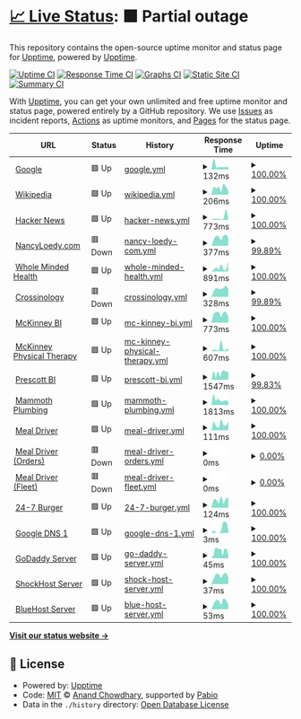 # [📈 Live Status](https://demo.upptime.js.org): <!--live status--> **🟧 Partial outage**

This repository contains the open-source uptime monitor and status page for [Upptime](https://upptime.js.org), powered by [Upptime](https://github.com/upptime/upptime).

[![Uptime CI](https://github.com/realewie/uptime/workflows/Uptime%20CI/badge.svg)](https://github.com/realewie/uptime/actions?query=workflow%3A%22Uptime+CI%22)
[![Response Time CI](https://github.com/realewie/uptime/workflows/Response%20Time%20CI/badge.svg)](https://github.com/realewie/uptime/actions?query=workflow%3A%22Response+Time+CI%22)
[![Graphs CI](https://github.com/realewie/uptime/workflows/Graphs%20CI/badge.svg)](https://github.com/realewie/uptime/actions?query=workflow%3A%22Graphs+CI%22)
[![Static Site CI](https://github.com/realewie/uptime/workflows/Static%20Site%20CI/badge.svg)](https://github.com/realewie/uptime/actions?query=workflow%3A%22Static+Site+CI%22)
[![Summary CI](https://github.com/realewie/uptime/workflows/Summary%20CI/badge.svg)](https://github.com/realewie/uptime/actions?query=workflow%3A%22Summary+CI%22)

With [Upptime](https://upptime.js.org), you can get your own unlimited and free uptime monitor and status page, powered entirely by a GitHub repository. We use [Issues](https://github.com/upptime/upptime/issues) as incident reports, [Actions](https://github.com/realewie/uptime/actions) as uptime monitors, and [Pages](https://demo.upptime.js.org) for the status page.

<!--start: status pages-->
<!-- This summary is generated by Upptime (https://github.com/upptime/upptime) -->
<!-- Do not edit this manually, your changes will be overwritten -->
<!-- prettier-ignore -->
| URL | Status | History | Response Time | Uptime |
| --- | ------ | ------- | ------------- | ------ |
| <img alt="" src="https://icons.duckduckgo.com/ip3/www.google.com.ico" height="13"> [Google](https://www.google.com) | 🟩 Up | [google.yml](https://github.com/realewie/uptime/commits/HEAD/history/google.yml) | <details><summary><img alt="Response time graph" src="./graphs/google/response-time-week.png" height="20"> 132ms</summary><br><a href="https://realewie.github.io/uptime/history/google"><img alt="Response time 104" src="https://img.shields.io/endpoint?url=https%3A%2F%2Fraw.githubusercontent.com%2Frealewie%2Fuptime%2FHEAD%2Fapi%2Fgoogle%2Fresponse-time.json"></a><br><a href="https://realewie.github.io/uptime/history/google"><img alt="24-hour response time 102" src="https://img.shields.io/endpoint?url=https%3A%2F%2Fraw.githubusercontent.com%2Frealewie%2Fuptime%2FHEAD%2Fapi%2Fgoogle%2Fresponse-time-day.json"></a><br><a href="https://realewie.github.io/uptime/history/google"><img alt="7-day response time 132" src="https://img.shields.io/endpoint?url=https%3A%2F%2Fraw.githubusercontent.com%2Frealewie%2Fuptime%2FHEAD%2Fapi%2Fgoogle%2Fresponse-time-week.json"></a><br><a href="https://realewie.github.io/uptime/history/google"><img alt="30-day response time 145" src="https://img.shields.io/endpoint?url=https%3A%2F%2Fraw.githubusercontent.com%2Frealewie%2Fuptime%2FHEAD%2Fapi%2Fgoogle%2Fresponse-time-month.json"></a><br><a href="https://realewie.github.io/uptime/history/google"><img alt="1-year response time 104" src="https://img.shields.io/endpoint?url=https%3A%2F%2Fraw.githubusercontent.com%2Frealewie%2Fuptime%2FHEAD%2Fapi%2Fgoogle%2Fresponse-time-year.json"></a></details> | <details><summary><a href="https://realewie.github.io/uptime/history/google">100.00%</a></summary><a href="https://realewie.github.io/uptime/history/google"><img alt="All-time uptime 100.00%" src="https://img.shields.io/endpoint?url=https%3A%2F%2Fraw.githubusercontent.com%2Frealewie%2Fuptime%2FHEAD%2Fapi%2Fgoogle%2Fuptime.json"></a><br><a href="https://realewie.github.io/uptime/history/google"><img alt="24-hour uptime 100.00%" src="https://img.shields.io/endpoint?url=https%3A%2F%2Fraw.githubusercontent.com%2Frealewie%2Fuptime%2FHEAD%2Fapi%2Fgoogle%2Fuptime-day.json"></a><br><a href="https://realewie.github.io/uptime/history/google"><img alt="7-day uptime 100.00%" src="https://img.shields.io/endpoint?url=https%3A%2F%2Fraw.githubusercontent.com%2Frealewie%2Fuptime%2FHEAD%2Fapi%2Fgoogle%2Fuptime-week.json"></a><br><a href="https://realewie.github.io/uptime/history/google"><img alt="30-day uptime 100.00%" src="https://img.shields.io/endpoint?url=https%3A%2F%2Fraw.githubusercontent.com%2Frealewie%2Fuptime%2FHEAD%2Fapi%2Fgoogle%2Fuptime-month.json"></a><br><a href="https://realewie.github.io/uptime/history/google"><img alt="1-year uptime 99.99%" src="https://img.shields.io/endpoint?url=https%3A%2F%2Fraw.githubusercontent.com%2Frealewie%2Fuptime%2FHEAD%2Fapi%2Fgoogle%2Fuptime-year.json"></a></details>
| <img alt="" src="https://icons.duckduckgo.com/ip3/en.wikipedia.org.ico" height="13"> [Wikipedia](https://en.wikipedia.org) | 🟩 Up | [wikipedia.yml](https://github.com/realewie/uptime/commits/HEAD/history/wikipedia.yml) | <details><summary><img alt="Response time graph" src="./graphs/wikipedia/response-time-week.png" height="20"> 206ms</summary><br><a href="https://realewie.github.io/uptime/history/wikipedia"><img alt="Response time 233" src="https://img.shields.io/endpoint?url=https%3A%2F%2Fraw.githubusercontent.com%2Frealewie%2Fuptime%2FHEAD%2Fapi%2Fwikipedia%2Fresponse-time.json"></a><br><a href="https://realewie.github.io/uptime/history/wikipedia"><img alt="24-hour response time 114" src="https://img.shields.io/endpoint?url=https%3A%2F%2Fraw.githubusercontent.com%2Frealewie%2Fuptime%2FHEAD%2Fapi%2Fwikipedia%2Fresponse-time-day.json"></a><br><a href="https://realewie.github.io/uptime/history/wikipedia"><img alt="7-day response time 206" src="https://img.shields.io/endpoint?url=https%3A%2F%2Fraw.githubusercontent.com%2Frealewie%2Fuptime%2FHEAD%2Fapi%2Fwikipedia%2Fresponse-time-week.json"></a><br><a href="https://realewie.github.io/uptime/history/wikipedia"><img alt="30-day response time 209" src="https://img.shields.io/endpoint?url=https%3A%2F%2Fraw.githubusercontent.com%2Frealewie%2Fuptime%2FHEAD%2Fapi%2Fwikipedia%2Fresponse-time-month.json"></a><br><a href="https://realewie.github.io/uptime/history/wikipedia"><img alt="1-year response time 233" src="https://img.shields.io/endpoint?url=https%3A%2F%2Fraw.githubusercontent.com%2Frealewie%2Fuptime%2FHEAD%2Fapi%2Fwikipedia%2Fresponse-time-year.json"></a></details> | <details><summary><a href="https://realewie.github.io/uptime/history/wikipedia">100.00%</a></summary><a href="https://realewie.github.io/uptime/history/wikipedia"><img alt="All-time uptime 100.00%" src="https://img.shields.io/endpoint?url=https%3A%2F%2Fraw.githubusercontent.com%2Frealewie%2Fuptime%2FHEAD%2Fapi%2Fwikipedia%2Fuptime.json"></a><br><a href="https://realewie.github.io/uptime/history/wikipedia"><img alt="24-hour uptime 100.00%" src="https://img.shields.io/endpoint?url=https%3A%2F%2Fraw.githubusercontent.com%2Frealewie%2Fuptime%2FHEAD%2Fapi%2Fwikipedia%2Fuptime-day.json"></a><br><a href="https://realewie.github.io/uptime/history/wikipedia"><img alt="7-day uptime 100.00%" src="https://img.shields.io/endpoint?url=https%3A%2F%2Fraw.githubusercontent.com%2Frealewie%2Fuptime%2FHEAD%2Fapi%2Fwikipedia%2Fuptime-week.json"></a><br><a href="https://realewie.github.io/uptime/history/wikipedia"><img alt="30-day uptime 100.00%" src="https://img.shields.io/endpoint?url=https%3A%2F%2Fraw.githubusercontent.com%2Frealewie%2Fuptime%2FHEAD%2Fapi%2Fwikipedia%2Fuptime-month.json"></a><br><a href="https://realewie.github.io/uptime/history/wikipedia"><img alt="1-year uptime 100.00%" src="https://img.shields.io/endpoint?url=https%3A%2F%2Fraw.githubusercontent.com%2Frealewie%2Fuptime%2FHEAD%2Fapi%2Fwikipedia%2Fuptime-year.json"></a></details>
| <img alt="" src="https://icons.duckduckgo.com/ip3/news.ycombinator.com.ico" height="13"> [Hacker News](https://news.ycombinator.com) | 🟩 Up | [hacker-news.yml](https://github.com/realewie/uptime/commits/HEAD/history/hacker-news.yml) | <details><summary><img alt="Response time graph" src="./graphs/hacker-news/response-time-week.png" height="20"> 773ms</summary><br><a href="https://realewie.github.io/uptime/history/hacker-news"><img alt="Response time 301" src="https://img.shields.io/endpoint?url=https%3A%2F%2Fraw.githubusercontent.com%2Frealewie%2Fuptime%2FHEAD%2Fapi%2Fhacker-news%2Fresponse-time.json"></a><br><a href="https://realewie.github.io/uptime/history/hacker-news"><img alt="24-hour response time 147" src="https://img.shields.io/endpoint?url=https%3A%2F%2Fraw.githubusercontent.com%2Frealewie%2Fuptime%2FHEAD%2Fapi%2Fhacker-news%2Fresponse-time-day.json"></a><br><a href="https://realewie.github.io/uptime/history/hacker-news"><img alt="7-day response time 773" src="https://img.shields.io/endpoint?url=https%3A%2F%2Fraw.githubusercontent.com%2Frealewie%2Fuptime%2FHEAD%2Fapi%2Fhacker-news%2Fresponse-time-week.json"></a><br><a href="https://realewie.github.io/uptime/history/hacker-news"><img alt="30-day response time 413" src="https://img.shields.io/endpoint?url=https%3A%2F%2Fraw.githubusercontent.com%2Frealewie%2Fuptime%2FHEAD%2Fapi%2Fhacker-news%2Fresponse-time-month.json"></a><br><a href="https://realewie.github.io/uptime/history/hacker-news"><img alt="1-year response time 301" src="https://img.shields.io/endpoint?url=https%3A%2F%2Fraw.githubusercontent.com%2Frealewie%2Fuptime%2FHEAD%2Fapi%2Fhacker-news%2Fresponse-time-year.json"></a></details> | <details><summary><a href="https://realewie.github.io/uptime/history/hacker-news">100.00%</a></summary><a href="https://realewie.github.io/uptime/history/hacker-news"><img alt="All-time uptime 99.99%" src="https://img.shields.io/endpoint?url=https%3A%2F%2Fraw.githubusercontent.com%2Frealewie%2Fuptime%2FHEAD%2Fapi%2Fhacker-news%2Fuptime.json"></a><br><a href="https://realewie.github.io/uptime/history/hacker-news"><img alt="24-hour uptime 100.00%" src="https://img.shields.io/endpoint?url=https%3A%2F%2Fraw.githubusercontent.com%2Frealewie%2Fuptime%2FHEAD%2Fapi%2Fhacker-news%2Fuptime-day.json"></a><br><a href="https://realewie.github.io/uptime/history/hacker-news"><img alt="7-day uptime 100.00%" src="https://img.shields.io/endpoint?url=https%3A%2F%2Fraw.githubusercontent.com%2Frealewie%2Fuptime%2FHEAD%2Fapi%2Fhacker-news%2Fuptime-week.json"></a><br><a href="https://realewie.github.io/uptime/history/hacker-news"><img alt="30-day uptime 100.00%" src="https://img.shields.io/endpoint?url=https%3A%2F%2Fraw.githubusercontent.com%2Frealewie%2Fuptime%2FHEAD%2Fapi%2Fhacker-news%2Fuptime-month.json"></a><br><a href="https://realewie.github.io/uptime/history/hacker-news"><img alt="1-year uptime 99.97%" src="https://img.shields.io/endpoint?url=https%3A%2F%2Fraw.githubusercontent.com%2Frealewie%2Fuptime%2FHEAD%2Fapi%2Fhacker-news%2Fuptime-year.json"></a></details>
| <img alt="" src="https://icons.duckduckgo.com/ip3/nancyloedy.com.ico" height="13"> [NancyLoedy.com](https://nancyloedy.com) | 🟥 Down | [nancy-loedy-com.yml](https://github.com/realewie/uptime/commits/HEAD/history/nancy-loedy-com.yml) | <details><summary><img alt="Response time graph" src="./graphs/nancy-loedy-com/response-time-week.png" height="20"> 377ms</summary><br><a href="https://realewie.github.io/uptime/history/nancy-loedy-com"><img alt="Response time 407" src="https://img.shields.io/endpoint?url=https%3A%2F%2Fraw.githubusercontent.com%2Frealewie%2Fuptime%2FHEAD%2Fapi%2Fnancy-loedy-com%2Fresponse-time.json"></a><br><a href="https://realewie.github.io/uptime/history/nancy-loedy-com"><img alt="24-hour response time 355" src="https://img.shields.io/endpoint?url=https%3A%2F%2Fraw.githubusercontent.com%2Frealewie%2Fuptime%2FHEAD%2Fapi%2Fnancy-loedy-com%2Fresponse-time-day.json"></a><br><a href="https://realewie.github.io/uptime/history/nancy-loedy-com"><img alt="7-day response time 377" src="https://img.shields.io/endpoint?url=https%3A%2F%2Fraw.githubusercontent.com%2Frealewie%2Fuptime%2FHEAD%2Fapi%2Fnancy-loedy-com%2Fresponse-time-week.json"></a><br><a href="https://realewie.github.io/uptime/history/nancy-loedy-com"><img alt="30-day response time 464" src="https://img.shields.io/endpoint?url=https%3A%2F%2Fraw.githubusercontent.com%2Frealewie%2Fuptime%2FHEAD%2Fapi%2Fnancy-loedy-com%2Fresponse-time-month.json"></a><br><a href="https://realewie.github.io/uptime/history/nancy-loedy-com"><img alt="1-year response time 407" src="https://img.shields.io/endpoint?url=https%3A%2F%2Fraw.githubusercontent.com%2Frealewie%2Fuptime%2FHEAD%2Fapi%2Fnancy-loedy-com%2Fresponse-time-year.json"></a></details> | <details><summary><a href="https://realewie.github.io/uptime/history/nancy-loedy-com">99.89%</a></summary><a href="https://realewie.github.io/uptime/history/nancy-loedy-com"><img alt="All-time uptime 99.98%" src="https://img.shields.io/endpoint?url=https%3A%2F%2Fraw.githubusercontent.com%2Frealewie%2Fuptime%2FHEAD%2Fapi%2Fnancy-loedy-com%2Fuptime.json"></a><br><a href="https://realewie.github.io/uptime/history/nancy-loedy-com"><img alt="24-hour uptime 99.22%" src="https://img.shields.io/endpoint?url=https%3A%2F%2Fraw.githubusercontent.com%2Frealewie%2Fuptime%2FHEAD%2Fapi%2Fnancy-loedy-com%2Fuptime-day.json"></a><br><a href="https://realewie.github.io/uptime/history/nancy-loedy-com"><img alt="7-day uptime 99.89%" src="https://img.shields.io/endpoint?url=https%3A%2F%2Fraw.githubusercontent.com%2Frealewie%2Fuptime%2FHEAD%2Fapi%2Fnancy-loedy-com%2Fuptime-week.json"></a><br><a href="https://realewie.github.io/uptime/history/nancy-loedy-com"><img alt="30-day uptime 99.97%" src="https://img.shields.io/endpoint?url=https%3A%2F%2Fraw.githubusercontent.com%2Frealewie%2Fuptime%2FHEAD%2Fapi%2Fnancy-loedy-com%2Fuptime-month.json"></a><br><a href="https://realewie.github.io/uptime/history/nancy-loedy-com"><img alt="1-year uptime 99.98%" src="https://img.shields.io/endpoint?url=https%3A%2F%2Fraw.githubusercontent.com%2Frealewie%2Fuptime%2FHEAD%2Fapi%2Fnancy-loedy-com%2Fuptime-year.json"></a></details>
| <img alt="" src="https://icons.duckduckgo.com/ip3/wholemindedhealth.com.ico" height="13"> [Whole Minded Health](https://wholemindedhealth.com) | 🟩 Up | [whole-minded-health.yml](https://github.com/realewie/uptime/commits/HEAD/history/whole-minded-health.yml) | <details><summary><img alt="Response time graph" src="./graphs/whole-minded-health/response-time-week.png" height="20"> 891ms</summary><br><a href="https://realewie.github.io/uptime/history/whole-minded-health"><img alt="Response time 1343" src="https://img.shields.io/endpoint?url=https%3A%2F%2Fraw.githubusercontent.com%2Frealewie%2Fuptime%2FHEAD%2Fapi%2Fwhole-minded-health%2Fresponse-time.json"></a><br><a href="https://realewie.github.io/uptime/history/whole-minded-health"><img alt="24-hour response time 2198" src="https://img.shields.io/endpoint?url=https%3A%2F%2Fraw.githubusercontent.com%2Frealewie%2Fuptime%2FHEAD%2Fapi%2Fwhole-minded-health%2Fresponse-time-day.json"></a><br><a href="https://realewie.github.io/uptime/history/whole-minded-health"><img alt="7-day response time 891" src="https://img.shields.io/endpoint?url=https%3A%2F%2Fraw.githubusercontent.com%2Frealewie%2Fuptime%2FHEAD%2Fapi%2Fwhole-minded-health%2Fresponse-time-week.json"></a><br><a href="https://realewie.github.io/uptime/history/whole-minded-health"><img alt="30-day response time 1193" src="https://img.shields.io/endpoint?url=https%3A%2F%2Fraw.githubusercontent.com%2Frealewie%2Fuptime%2FHEAD%2Fapi%2Fwhole-minded-health%2Fresponse-time-month.json"></a><br><a href="https://realewie.github.io/uptime/history/whole-minded-health"><img alt="1-year response time 1343" src="https://img.shields.io/endpoint?url=https%3A%2F%2Fraw.githubusercontent.com%2Frealewie%2Fuptime%2FHEAD%2Fapi%2Fwhole-minded-health%2Fresponse-time-year.json"></a></details> | <details><summary><a href="https://realewie.github.io/uptime/history/whole-minded-health">100.00%</a></summary><a href="https://realewie.github.io/uptime/history/whole-minded-health"><img alt="All-time uptime 99.88%" src="https://img.shields.io/endpoint?url=https%3A%2F%2Fraw.githubusercontent.com%2Frealewie%2Fuptime%2FHEAD%2Fapi%2Fwhole-minded-health%2Fuptime.json"></a><br><a href="https://realewie.github.io/uptime/history/whole-minded-health"><img alt="24-hour uptime 100.00%" src="https://img.shields.io/endpoint?url=https%3A%2F%2Fraw.githubusercontent.com%2Frealewie%2Fuptime%2FHEAD%2Fapi%2Fwhole-minded-health%2Fuptime-day.json"></a><br><a href="https://realewie.github.io/uptime/history/whole-minded-health"><img alt="7-day uptime 100.00%" src="https://img.shields.io/endpoint?url=https%3A%2F%2Fraw.githubusercontent.com%2Frealewie%2Fuptime%2FHEAD%2Fapi%2Fwhole-minded-health%2Fuptime-week.json"></a><br><a href="https://realewie.github.io/uptime/history/whole-minded-health"><img alt="30-day uptime 100.00%" src="https://img.shields.io/endpoint?url=https%3A%2F%2Fraw.githubusercontent.com%2Frealewie%2Fuptime%2FHEAD%2Fapi%2Fwhole-minded-health%2Fuptime-month.json"></a><br><a href="https://realewie.github.io/uptime/history/whole-minded-health"><img alt="1-year uptime 99.88%" src="https://img.shields.io/endpoint?url=https%3A%2F%2Fraw.githubusercontent.com%2Frealewie%2Fuptime%2FHEAD%2Fapi%2Fwhole-minded-health%2Fuptime-year.json"></a></details>
| <img alt="" src="https://icons.duckduckgo.com/ip3/crossinology.com.ico" height="13"> [Crossinology](https://crossinology.com) | 🟥 Down | [crossinology.yml](https://github.com/realewie/uptime/commits/HEAD/history/crossinology.yml) | <details><summary><img alt="Response time graph" src="./graphs/crossinology/response-time-week.png" height="20"> 328ms</summary><br><a href="https://realewie.github.io/uptime/history/crossinology"><img alt="Response time 559" src="https://img.shields.io/endpoint?url=https%3A%2F%2Fraw.githubusercontent.com%2Frealewie%2Fuptime%2FHEAD%2Fapi%2Fcrossinology%2Fresponse-time.json"></a><br><a href="https://realewie.github.io/uptime/history/crossinology"><img alt="24-hour response time 303" src="https://img.shields.io/endpoint?url=https%3A%2F%2Fraw.githubusercontent.com%2Frealewie%2Fuptime%2FHEAD%2Fapi%2Fcrossinology%2Fresponse-time-day.json"></a><br><a href="https://realewie.github.io/uptime/history/crossinology"><img alt="7-day response time 328" src="https://img.shields.io/endpoint?url=https%3A%2F%2Fraw.githubusercontent.com%2Frealewie%2Fuptime%2FHEAD%2Fapi%2Fcrossinology%2Fresponse-time-week.json"></a><br><a href="https://realewie.github.io/uptime/history/crossinology"><img alt="30-day response time 305" src="https://img.shields.io/endpoint?url=https%3A%2F%2Fraw.githubusercontent.com%2Frealewie%2Fuptime%2FHEAD%2Fapi%2Fcrossinology%2Fresponse-time-month.json"></a><br><a href="https://realewie.github.io/uptime/history/crossinology"><img alt="1-year response time 559" src="https://img.shields.io/endpoint?url=https%3A%2F%2Fraw.githubusercontent.com%2Frealewie%2Fuptime%2FHEAD%2Fapi%2Fcrossinology%2Fresponse-time-year.json"></a></details> | <details><summary><a href="https://realewie.github.io/uptime/history/crossinology">99.89%</a></summary><a href="https://realewie.github.io/uptime/history/crossinology"><img alt="All-time uptime 99.99%" src="https://img.shields.io/endpoint?url=https%3A%2F%2Fraw.githubusercontent.com%2Frealewie%2Fuptime%2FHEAD%2Fapi%2Fcrossinology%2Fuptime.json"></a><br><a href="https://realewie.github.io/uptime/history/crossinology"><img alt="24-hour uptime 99.25%" src="https://img.shields.io/endpoint?url=https%3A%2F%2Fraw.githubusercontent.com%2Frealewie%2Fuptime%2FHEAD%2Fapi%2Fcrossinology%2Fuptime-day.json"></a><br><a href="https://realewie.github.io/uptime/history/crossinology"><img alt="7-day uptime 99.89%" src="https://img.shields.io/endpoint?url=https%3A%2F%2Fraw.githubusercontent.com%2Frealewie%2Fuptime%2FHEAD%2Fapi%2Fcrossinology%2Fuptime-week.json"></a><br><a href="https://realewie.github.io/uptime/history/crossinology"><img alt="30-day uptime 99.98%" src="https://img.shields.io/endpoint?url=https%3A%2F%2Fraw.githubusercontent.com%2Frealewie%2Fuptime%2FHEAD%2Fapi%2Fcrossinology%2Fuptime-month.json"></a><br><a href="https://realewie.github.io/uptime/history/crossinology"><img alt="1-year uptime 99.99%" src="https://img.shields.io/endpoint?url=https%3A%2F%2Fraw.githubusercontent.com%2Frealewie%2Fuptime%2FHEAD%2Fapi%2Fcrossinology%2Fuptime-year.json"></a></details>
| <img alt="" src="https://icons.duckduckgo.com/ip3/mckinney-bi.com.ico" height="13"> [McKinney BI](https://mckinney-bi.com) | 🟩 Up | [mc-kinney-bi.yml](https://github.com/realewie/uptime/commits/HEAD/history/mc-kinney-bi.yml) | <details><summary><img alt="Response time graph" src="./graphs/mc-kinney-bi/response-time-week.png" height="20"> 773ms</summary><br><a href="https://realewie.github.io/uptime/history/mc-kinney-bi"><img alt="Response time 864" src="https://img.shields.io/endpoint?url=https%3A%2F%2Fraw.githubusercontent.com%2Frealewie%2Fuptime%2FHEAD%2Fapi%2Fmc-kinney-bi%2Fresponse-time.json"></a><br><a href="https://realewie.github.io/uptime/history/mc-kinney-bi"><img alt="24-hour response time 475" src="https://img.shields.io/endpoint?url=https%3A%2F%2Fraw.githubusercontent.com%2Frealewie%2Fuptime%2FHEAD%2Fapi%2Fmc-kinney-bi%2Fresponse-time-day.json"></a><br><a href="https://realewie.github.io/uptime/history/mc-kinney-bi"><img alt="7-day response time 773" src="https://img.shields.io/endpoint?url=https%3A%2F%2Fraw.githubusercontent.com%2Frealewie%2Fuptime%2FHEAD%2Fapi%2Fmc-kinney-bi%2Fresponse-time-week.json"></a><br><a href="https://realewie.github.io/uptime/history/mc-kinney-bi"><img alt="30-day response time 761" src="https://img.shields.io/endpoint?url=https%3A%2F%2Fraw.githubusercontent.com%2Frealewie%2Fuptime%2FHEAD%2Fapi%2Fmc-kinney-bi%2Fresponse-time-month.json"></a><br><a href="https://realewie.github.io/uptime/history/mc-kinney-bi"><img alt="1-year response time 864" src="https://img.shields.io/endpoint?url=https%3A%2F%2Fraw.githubusercontent.com%2Frealewie%2Fuptime%2FHEAD%2Fapi%2Fmc-kinney-bi%2Fresponse-time-year.json"></a></details> | <details><summary><a href="https://realewie.github.io/uptime/history/mc-kinney-bi">100.00%</a></summary><a href="https://realewie.github.io/uptime/history/mc-kinney-bi"><img alt="All-time uptime 99.99%" src="https://img.shields.io/endpoint?url=https%3A%2F%2Fraw.githubusercontent.com%2Frealewie%2Fuptime%2FHEAD%2Fapi%2Fmc-kinney-bi%2Fuptime.json"></a><br><a href="https://realewie.github.io/uptime/history/mc-kinney-bi"><img alt="24-hour uptime 100.00%" src="https://img.shields.io/endpoint?url=https%3A%2F%2Fraw.githubusercontent.com%2Frealewie%2Fuptime%2FHEAD%2Fapi%2Fmc-kinney-bi%2Fuptime-day.json"></a><br><a href="https://realewie.github.io/uptime/history/mc-kinney-bi"><img alt="7-day uptime 100.00%" src="https://img.shields.io/endpoint?url=https%3A%2F%2Fraw.githubusercontent.com%2Frealewie%2Fuptime%2FHEAD%2Fapi%2Fmc-kinney-bi%2Fuptime-week.json"></a><br><a href="https://realewie.github.io/uptime/history/mc-kinney-bi"><img alt="30-day uptime 100.00%" src="https://img.shields.io/endpoint?url=https%3A%2F%2Fraw.githubusercontent.com%2Frealewie%2Fuptime%2FHEAD%2Fapi%2Fmc-kinney-bi%2Fuptime-month.json"></a><br><a href="https://realewie.github.io/uptime/history/mc-kinney-bi"><img alt="1-year uptime 99.99%" src="https://img.shields.io/endpoint?url=https%3A%2F%2Fraw.githubusercontent.com%2Frealewie%2Fuptime%2FHEAD%2Fapi%2Fmc-kinney-bi%2Fuptime-year.json"></a></details>
| <img alt="" src="https://icons.duckduckgo.com/ip3/www.prescottpt.com.ico" height="13"> [McKinney Physical Therapy](https://www.prescottpt.com) | 🟩 Up | [mc-kinney-physical-therapy.yml](https://github.com/realewie/uptime/commits/HEAD/history/mc-kinney-physical-therapy.yml) | <details><summary><img alt="Response time graph" src="./graphs/mc-kinney-physical-therapy/response-time-week.png" height="20"> 607ms</summary><br><a href="https://realewie.github.io/uptime/history/mc-kinney-physical-therapy"><img alt="Response time 584" src="https://img.shields.io/endpoint?url=https%3A%2F%2Fraw.githubusercontent.com%2Frealewie%2Fuptime%2FHEAD%2Fapi%2Fmc-kinney-physical-therapy%2Fresponse-time.json"></a><br><a href="https://realewie.github.io/uptime/history/mc-kinney-physical-therapy"><img alt="24-hour response time 616" src="https://img.shields.io/endpoint?url=https%3A%2F%2Fraw.githubusercontent.com%2Frealewie%2Fuptime%2FHEAD%2Fapi%2Fmc-kinney-physical-therapy%2Fresponse-time-day.json"></a><br><a href="https://realewie.github.io/uptime/history/mc-kinney-physical-therapy"><img alt="7-day response time 607" src="https://img.shields.io/endpoint?url=https%3A%2F%2Fraw.githubusercontent.com%2Frealewie%2Fuptime%2FHEAD%2Fapi%2Fmc-kinney-physical-therapy%2Fresponse-time-week.json"></a><br><a href="https://realewie.github.io/uptime/history/mc-kinney-physical-therapy"><img alt="30-day response time 557" src="https://img.shields.io/endpoint?url=https%3A%2F%2Fraw.githubusercontent.com%2Frealewie%2Fuptime%2FHEAD%2Fapi%2Fmc-kinney-physical-therapy%2Fresponse-time-month.json"></a><br><a href="https://realewie.github.io/uptime/history/mc-kinney-physical-therapy"><img alt="1-year response time 584" src="https://img.shields.io/endpoint?url=https%3A%2F%2Fraw.githubusercontent.com%2Frealewie%2Fuptime%2FHEAD%2Fapi%2Fmc-kinney-physical-therapy%2Fresponse-time-year.json"></a></details> | <details><summary><a href="https://realewie.github.io/uptime/history/mc-kinney-physical-therapy">100.00%</a></summary><a href="https://realewie.github.io/uptime/history/mc-kinney-physical-therapy"><img alt="All-time uptime 100.00%" src="https://img.shields.io/endpoint?url=https%3A%2F%2Fraw.githubusercontent.com%2Frealewie%2Fuptime%2FHEAD%2Fapi%2Fmc-kinney-physical-therapy%2Fuptime.json"></a><br><a href="https://realewie.github.io/uptime/history/mc-kinney-physical-therapy"><img alt="24-hour uptime 100.00%" src="https://img.shields.io/endpoint?url=https%3A%2F%2Fraw.githubusercontent.com%2Frealewie%2Fuptime%2FHEAD%2Fapi%2Fmc-kinney-physical-therapy%2Fuptime-day.json"></a><br><a href="https://realewie.github.io/uptime/history/mc-kinney-physical-therapy"><img alt="7-day uptime 100.00%" src="https://img.shields.io/endpoint?url=https%3A%2F%2Fraw.githubusercontent.com%2Frealewie%2Fuptime%2FHEAD%2Fapi%2Fmc-kinney-physical-therapy%2Fuptime-week.json"></a><br><a href="https://realewie.github.io/uptime/history/mc-kinney-physical-therapy"><img alt="30-day uptime 100.00%" src="https://img.shields.io/endpoint?url=https%3A%2F%2Fraw.githubusercontent.com%2Frealewie%2Fuptime%2FHEAD%2Fapi%2Fmc-kinney-physical-therapy%2Fuptime-month.json"></a><br><a href="https://realewie.github.io/uptime/history/mc-kinney-physical-therapy"><img alt="1-year uptime 100.00%" src="https://img.shields.io/endpoint?url=https%3A%2F%2Fraw.githubusercontent.com%2Frealewie%2Fuptime%2FHEAD%2Fapi%2Fmc-kinney-physical-therapy%2Fuptime-year.json"></a></details>
| <img alt="" src="https://icons.duckduckgo.com/ip3/prescottbrainintegration.com.ico" height="13"> [Prescott BI](https://prescottbrainintegration.com/) | 🟩 Up | [prescott-bi.yml](https://github.com/realewie/uptime/commits/HEAD/history/prescott-bi.yml) | <details><summary><img alt="Response time graph" src="./graphs/prescott-bi/response-time-week.png" height="20"> 1547ms</summary><br><a href="https://realewie.github.io/uptime/history/prescott-bi"><img alt="Response time 1562" src="https://img.shields.io/endpoint?url=https%3A%2F%2Fraw.githubusercontent.com%2Frealewie%2Fuptime%2FHEAD%2Fapi%2Fprescott-bi%2Fresponse-time.json"></a><br><a href="https://realewie.github.io/uptime/history/prescott-bi"><img alt="24-hour response time 1920" src="https://img.shields.io/endpoint?url=https%3A%2F%2Fraw.githubusercontent.com%2Frealewie%2Fuptime%2FHEAD%2Fapi%2Fprescott-bi%2Fresponse-time-day.json"></a><br><a href="https://realewie.github.io/uptime/history/prescott-bi"><img alt="7-day response time 1547" src="https://img.shields.io/endpoint?url=https%3A%2F%2Fraw.githubusercontent.com%2Frealewie%2Fuptime%2FHEAD%2Fapi%2Fprescott-bi%2Fresponse-time-week.json"></a><br><a href="https://realewie.github.io/uptime/history/prescott-bi"><img alt="30-day response time 1404" src="https://img.shields.io/endpoint?url=https%3A%2F%2Fraw.githubusercontent.com%2Frealewie%2Fuptime%2FHEAD%2Fapi%2Fprescott-bi%2Fresponse-time-month.json"></a><br><a href="https://realewie.github.io/uptime/history/prescott-bi"><img alt="1-year response time 1562" src="https://img.shields.io/endpoint?url=https%3A%2F%2Fraw.githubusercontent.com%2Frealewie%2Fuptime%2FHEAD%2Fapi%2Fprescott-bi%2Fresponse-time-year.json"></a></details> | <details><summary><a href="https://realewie.github.io/uptime/history/prescott-bi">99.83%</a></summary><a href="https://realewie.github.io/uptime/history/prescott-bi"><img alt="All-time uptime 99.98%" src="https://img.shields.io/endpoint?url=https%3A%2F%2Fraw.githubusercontent.com%2Frealewie%2Fuptime%2FHEAD%2Fapi%2Fprescott-bi%2Fuptime.json"></a><br><a href="https://realewie.github.io/uptime/history/prescott-bi"><img alt="24-hour uptime 100.00%" src="https://img.shields.io/endpoint?url=https%3A%2F%2Fraw.githubusercontent.com%2Frealewie%2Fuptime%2FHEAD%2Fapi%2Fprescott-bi%2Fuptime-day.json"></a><br><a href="https://realewie.github.io/uptime/history/prescott-bi"><img alt="7-day uptime 99.83%" src="https://img.shields.io/endpoint?url=https%3A%2F%2Fraw.githubusercontent.com%2Frealewie%2Fuptime%2FHEAD%2Fapi%2Fprescott-bi%2Fuptime-week.json"></a><br><a href="https://realewie.github.io/uptime/history/prescott-bi"><img alt="30-day uptime 99.96%" src="https://img.shields.io/endpoint?url=https%3A%2F%2Fraw.githubusercontent.com%2Frealewie%2Fuptime%2FHEAD%2Fapi%2Fprescott-bi%2Fuptime-month.json"></a><br><a href="https://realewie.github.io/uptime/history/prescott-bi"><img alt="1-year uptime 99.98%" src="https://img.shields.io/endpoint?url=https%3A%2F%2Fraw.githubusercontent.com%2Frealewie%2Fuptime%2FHEAD%2Fapi%2Fprescott-bi%2Fuptime-year.json"></a></details>
| <img alt="" src="https://icons.duckduckgo.com/ip3/mammothplumbingofdenver.com.ico" height="13"> [Mammoth Plumbing](https://mammothplumbingofdenver.com) | 🟩 Up | [mammoth-plumbing.yml](https://github.com/realewie/uptime/commits/HEAD/history/mammoth-plumbing.yml) | <details><summary><img alt="Response time graph" src="./graphs/mammoth-plumbing/response-time-week.png" height="20"> 1813ms</summary><br><a href="https://realewie.github.io/uptime/history/mammoth-plumbing"><img alt="Response time 724" src="https://img.shields.io/endpoint?url=https%3A%2F%2Fraw.githubusercontent.com%2Frealewie%2Fuptime%2FHEAD%2Fapi%2Fmammoth-plumbing%2Fresponse-time.json"></a><br><a href="https://realewie.github.io/uptime/history/mammoth-plumbing"><img alt="24-hour response time 1211" src="https://img.shields.io/endpoint?url=https%3A%2F%2Fraw.githubusercontent.com%2Frealewie%2Fuptime%2FHEAD%2Fapi%2Fmammoth-plumbing%2Fresponse-time-day.json"></a><br><a href="https://realewie.github.io/uptime/history/mammoth-plumbing"><img alt="7-day response time 1813" src="https://img.shields.io/endpoint?url=https%3A%2F%2Fraw.githubusercontent.com%2Frealewie%2Fuptime%2FHEAD%2Fapi%2Fmammoth-plumbing%2Fresponse-time-week.json"></a><br><a href="https://realewie.github.io/uptime/history/mammoth-plumbing"><img alt="30-day response time 1513" src="https://img.shields.io/endpoint?url=https%3A%2F%2Fraw.githubusercontent.com%2Frealewie%2Fuptime%2FHEAD%2Fapi%2Fmammoth-plumbing%2Fresponse-time-month.json"></a><br><a href="https://realewie.github.io/uptime/history/mammoth-plumbing"><img alt="1-year response time 724" src="https://img.shields.io/endpoint?url=https%3A%2F%2Fraw.githubusercontent.com%2Frealewie%2Fuptime%2FHEAD%2Fapi%2Fmammoth-plumbing%2Fresponse-time-year.json"></a></details> | <details><summary><a href="https://realewie.github.io/uptime/history/mammoth-plumbing">100.00%</a></summary><a href="https://realewie.github.io/uptime/history/mammoth-plumbing"><img alt="All-time uptime 99.98%" src="https://img.shields.io/endpoint?url=https%3A%2F%2Fraw.githubusercontent.com%2Frealewie%2Fuptime%2FHEAD%2Fapi%2Fmammoth-plumbing%2Fuptime.json"></a><br><a href="https://realewie.github.io/uptime/history/mammoth-plumbing"><img alt="24-hour uptime 100.00%" src="https://img.shields.io/endpoint?url=https%3A%2F%2Fraw.githubusercontent.com%2Frealewie%2Fuptime%2FHEAD%2Fapi%2Fmammoth-plumbing%2Fuptime-day.json"></a><br><a href="https://realewie.github.io/uptime/history/mammoth-plumbing"><img alt="7-day uptime 100.00%" src="https://img.shields.io/endpoint?url=https%3A%2F%2Fraw.githubusercontent.com%2Frealewie%2Fuptime%2FHEAD%2Fapi%2Fmammoth-plumbing%2Fuptime-week.json"></a><br><a href="https://realewie.github.io/uptime/history/mammoth-plumbing"><img alt="30-day uptime 100.00%" src="https://img.shields.io/endpoint?url=https%3A%2F%2Fraw.githubusercontent.com%2Frealewie%2Fuptime%2FHEAD%2Fapi%2Fmammoth-plumbing%2Fuptime-month.json"></a><br><a href="https://realewie.github.io/uptime/history/mammoth-plumbing"><img alt="1-year uptime 99.98%" src="https://img.shields.io/endpoint?url=https%3A%2F%2Fraw.githubusercontent.com%2Frealewie%2Fuptime%2FHEAD%2Fapi%2Fmammoth-plumbing%2Fuptime-year.json"></a></details>
| <img alt="" src="https://icons.duckduckgo.com/ip3/mealdriver.net.ico" height="13"> [Meal Driver](https://mealdriver.net) | 🟩 Up | [meal-driver.yml](https://github.com/realewie/uptime/commits/HEAD/history/meal-driver.yml) | <details><summary><img alt="Response time graph" src="./graphs/meal-driver/response-time-week.png" height="20"> 111ms</summary><br><a href="https://realewie.github.io/uptime/history/meal-driver"><img alt="Response time 515" src="https://img.shields.io/endpoint?url=https%3A%2F%2Fraw.githubusercontent.com%2Frealewie%2Fuptime%2FHEAD%2Fapi%2Fmeal-driver%2Fresponse-time.json"></a><br><a href="https://realewie.github.io/uptime/history/meal-driver"><img alt="24-hour response time 149" src="https://img.shields.io/endpoint?url=https%3A%2F%2Fraw.githubusercontent.com%2Frealewie%2Fuptime%2FHEAD%2Fapi%2Fmeal-driver%2Fresponse-time-day.json"></a><br><a href="https://realewie.github.io/uptime/history/meal-driver"><img alt="7-day response time 111" src="https://img.shields.io/endpoint?url=https%3A%2F%2Fraw.githubusercontent.com%2Frealewie%2Fuptime%2FHEAD%2Fapi%2Fmeal-driver%2Fresponse-time-week.json"></a><br><a href="https://realewie.github.io/uptime/history/meal-driver"><img alt="30-day response time 180" src="https://img.shields.io/endpoint?url=https%3A%2F%2Fraw.githubusercontent.com%2Frealewie%2Fuptime%2FHEAD%2Fapi%2Fmeal-driver%2Fresponse-time-month.json"></a><br><a href="https://realewie.github.io/uptime/history/meal-driver"><img alt="1-year response time 515" src="https://img.shields.io/endpoint?url=https%3A%2F%2Fraw.githubusercontent.com%2Frealewie%2Fuptime%2FHEAD%2Fapi%2Fmeal-driver%2Fresponse-time-year.json"></a></details> | <details><summary><a href="https://realewie.github.io/uptime/history/meal-driver">100.00%</a></summary><a href="https://realewie.github.io/uptime/history/meal-driver"><img alt="All-time uptime 99.99%" src="https://img.shields.io/endpoint?url=https%3A%2F%2Fraw.githubusercontent.com%2Frealewie%2Fuptime%2FHEAD%2Fapi%2Fmeal-driver%2Fuptime.json"></a><br><a href="https://realewie.github.io/uptime/history/meal-driver"><img alt="24-hour uptime 100.00%" src="https://img.shields.io/endpoint?url=https%3A%2F%2Fraw.githubusercontent.com%2Frealewie%2Fuptime%2FHEAD%2Fapi%2Fmeal-driver%2Fuptime-day.json"></a><br><a href="https://realewie.github.io/uptime/history/meal-driver"><img alt="7-day uptime 100.00%" src="https://img.shields.io/endpoint?url=https%3A%2F%2Fraw.githubusercontent.com%2Frealewie%2Fuptime%2FHEAD%2Fapi%2Fmeal-driver%2Fuptime-week.json"></a><br><a href="https://realewie.github.io/uptime/history/meal-driver"><img alt="30-day uptime 99.94%" src="https://img.shields.io/endpoint?url=https%3A%2F%2Fraw.githubusercontent.com%2Frealewie%2Fuptime%2FHEAD%2Fapi%2Fmeal-driver%2Fuptime-month.json"></a><br><a href="https://realewie.github.io/uptime/history/meal-driver"><img alt="1-year uptime 99.99%" src="https://img.shields.io/endpoint?url=https%3A%2F%2Fraw.githubusercontent.com%2Frealewie%2Fuptime%2FHEAD%2Fapi%2Fmeal-driver%2Fuptime-year.json"></a></details>
| <img alt="" src="https://icons.duckduckgo.com/ip3/order.mealdriver.net.ico" height="13"> [Meal Driver (Orders)](https://order.mealdriver.net) | 🟥 Down | [meal-driver-orders.yml](https://github.com/realewie/uptime/commits/HEAD/history/meal-driver-orders.yml) | <details><summary><img alt="Response time graph" src="./graphs/meal-driver-orders/response-time-week.png" height="20"> 0ms</summary><br><a href="https://realewie.github.io/uptime/history/meal-driver-orders"><img alt="Response time 563" src="https://img.shields.io/endpoint?url=https%3A%2F%2Fraw.githubusercontent.com%2Frealewie%2Fuptime%2FHEAD%2Fapi%2Fmeal-driver-orders%2Fresponse-time.json"></a><br><a href="https://realewie.github.io/uptime/history/meal-driver-orders"><img alt="24-hour response time 0" src="https://img.shields.io/endpoint?url=https%3A%2F%2Fraw.githubusercontent.com%2Frealewie%2Fuptime%2FHEAD%2Fapi%2Fmeal-driver-orders%2Fresponse-time-day.json"></a><br><a href="https://realewie.github.io/uptime/history/meal-driver-orders"><img alt="7-day response time 0" src="https://img.shields.io/endpoint?url=https%3A%2F%2Fraw.githubusercontent.com%2Frealewie%2Fuptime%2FHEAD%2Fapi%2Fmeal-driver-orders%2Fresponse-time-week.json"></a><br><a href="https://realewie.github.io/uptime/history/meal-driver-orders"><img alt="30-day response time 0" src="https://img.shields.io/endpoint?url=https%3A%2F%2Fraw.githubusercontent.com%2Frealewie%2Fuptime%2FHEAD%2Fapi%2Fmeal-driver-orders%2Fresponse-time-month.json"></a><br><a href="https://realewie.github.io/uptime/history/meal-driver-orders"><img alt="1-year response time 563" src="https://img.shields.io/endpoint?url=https%3A%2F%2Fraw.githubusercontent.com%2Frealewie%2Fuptime%2FHEAD%2Fapi%2Fmeal-driver-orders%2Fresponse-time-year.json"></a></details> | <details><summary><a href="https://realewie.github.io/uptime/history/meal-driver-orders">0.00%</a></summary><a href="https://realewie.github.io/uptime/history/meal-driver-orders"><img alt="All-time uptime 61.86%" src="https://img.shields.io/endpoint?url=https%3A%2F%2Fraw.githubusercontent.com%2Frealewie%2Fuptime%2FHEAD%2Fapi%2Fmeal-driver-orders%2Fuptime.json"></a><br><a href="https://realewie.github.io/uptime/history/meal-driver-orders"><img alt="24-hour uptime 0.00%" src="https://img.shields.io/endpoint?url=https%3A%2F%2Fraw.githubusercontent.com%2Frealewie%2Fuptime%2FHEAD%2Fapi%2Fmeal-driver-orders%2Fuptime-day.json"></a><br><a href="https://realewie.github.io/uptime/history/meal-driver-orders"><img alt="7-day uptime 0.00%" src="https://img.shields.io/endpoint?url=https%3A%2F%2Fraw.githubusercontent.com%2Frealewie%2Fuptime%2FHEAD%2Fapi%2Fmeal-driver-orders%2Fuptime-week.json"></a><br><a href="https://realewie.github.io/uptime/history/meal-driver-orders"><img alt="30-day uptime 0.00%" src="https://img.shields.io/endpoint?url=https%3A%2F%2Fraw.githubusercontent.com%2Frealewie%2Fuptime%2FHEAD%2Fapi%2Fmeal-driver-orders%2Fuptime-month.json"></a><br><a href="https://realewie.github.io/uptime/history/meal-driver-orders"><img alt="1-year uptime 61.86%" src="https://img.shields.io/endpoint?url=https%3A%2F%2Fraw.githubusercontent.com%2Frealewie%2Fuptime%2FHEAD%2Fapi%2Fmeal-driver-orders%2Fuptime-year.json"></a></details>
| <img alt="" src="https://icons.duckduckgo.com/ip3/fleet.mealdriver.net.ico" height="13"> [Meal Driver (Fleet)](https://fleet.mealdriver.net) | 🟥 Down | [meal-driver-fleet.yml](https://github.com/realewie/uptime/commits/HEAD/history/meal-driver-fleet.yml) | <details><summary><img alt="Response time graph" src="./graphs/meal-driver-fleet/response-time-week.png" height="20"> 0ms</summary><br><a href="https://realewie.github.io/uptime/history/meal-driver-fleet"><img alt="Response time 454" src="https://img.shields.io/endpoint?url=https%3A%2F%2Fraw.githubusercontent.com%2Frealewie%2Fuptime%2FHEAD%2Fapi%2Fmeal-driver-fleet%2Fresponse-time.json"></a><br><a href="https://realewie.github.io/uptime/history/meal-driver-fleet"><img alt="24-hour response time 0" src="https://img.shields.io/endpoint?url=https%3A%2F%2Fraw.githubusercontent.com%2Frealewie%2Fuptime%2FHEAD%2Fapi%2Fmeal-driver-fleet%2Fresponse-time-day.json"></a><br><a href="https://realewie.github.io/uptime/history/meal-driver-fleet"><img alt="7-day response time 0" src="https://img.shields.io/endpoint?url=https%3A%2F%2Fraw.githubusercontent.com%2Frealewie%2Fuptime%2FHEAD%2Fapi%2Fmeal-driver-fleet%2Fresponse-time-week.json"></a><br><a href="https://realewie.github.io/uptime/history/meal-driver-fleet"><img alt="30-day response time 0" src="https://img.shields.io/endpoint?url=https%3A%2F%2Fraw.githubusercontent.com%2Frealewie%2Fuptime%2FHEAD%2Fapi%2Fmeal-driver-fleet%2Fresponse-time-month.json"></a><br><a href="https://realewie.github.io/uptime/history/meal-driver-fleet"><img alt="1-year response time 454" src="https://img.shields.io/endpoint?url=https%3A%2F%2Fraw.githubusercontent.com%2Frealewie%2Fuptime%2FHEAD%2Fapi%2Fmeal-driver-fleet%2Fresponse-time-year.json"></a></details> | <details><summary><a href="https://realewie.github.io/uptime/history/meal-driver-fleet">0.00%</a></summary><a href="https://realewie.github.io/uptime/history/meal-driver-fleet"><img alt="All-time uptime 59.83%" src="https://img.shields.io/endpoint?url=https%3A%2F%2Fraw.githubusercontent.com%2Frealewie%2Fuptime%2FHEAD%2Fapi%2Fmeal-driver-fleet%2Fuptime.json"></a><br><a href="https://realewie.github.io/uptime/history/meal-driver-fleet"><img alt="24-hour uptime 0.00%" src="https://img.shields.io/endpoint?url=https%3A%2F%2Fraw.githubusercontent.com%2Frealewie%2Fuptime%2FHEAD%2Fapi%2Fmeal-driver-fleet%2Fuptime-day.json"></a><br><a href="https://realewie.github.io/uptime/history/meal-driver-fleet"><img alt="7-day uptime 0.00%" src="https://img.shields.io/endpoint?url=https%3A%2F%2Fraw.githubusercontent.com%2Frealewie%2Fuptime%2FHEAD%2Fapi%2Fmeal-driver-fleet%2Fuptime-week.json"></a><br><a href="https://realewie.github.io/uptime/history/meal-driver-fleet"><img alt="30-day uptime 0.00%" src="https://img.shields.io/endpoint?url=https%3A%2F%2Fraw.githubusercontent.com%2Frealewie%2Fuptime%2FHEAD%2Fapi%2Fmeal-driver-fleet%2Fuptime-month.json"></a><br><a href="https://realewie.github.io/uptime/history/meal-driver-fleet"><img alt="1-year uptime 59.83%" src="https://img.shields.io/endpoint?url=https%3A%2F%2Fraw.githubusercontent.com%2Frealewie%2Fuptime%2FHEAD%2Fapi%2Fmeal-driver-fleet%2Fuptime-year.json"></a></details>
| <img alt="" src="https://icons.duckduckgo.com/ip3/24-7burger.com.ico" height="13"> [24-7 Burger](https://24-7burger.com) | 🟩 Up | [24-7-burger.yml](https://github.com/realewie/uptime/commits/HEAD/history/24-7-burger.yml) | <details><summary><img alt="Response time graph" src="./graphs/24-7-burger/response-time-week.png" height="20"> 124ms</summary><br><a href="https://realewie.github.io/uptime/history/24-7-burger"><img alt="Response time 232" src="https://img.shields.io/endpoint?url=https%3A%2F%2Fraw.githubusercontent.com%2Frealewie%2Fuptime%2FHEAD%2Fapi%2F24-7-burger%2Fresponse-time.json"></a><br><a href="https://realewie.github.io/uptime/history/24-7-burger"><img alt="24-hour response time 159" src="https://img.shields.io/endpoint?url=https%3A%2F%2Fraw.githubusercontent.com%2Frealewie%2Fuptime%2FHEAD%2Fapi%2F24-7-burger%2Fresponse-time-day.json"></a><br><a href="https://realewie.github.io/uptime/history/24-7-burger"><img alt="7-day response time 124" src="https://img.shields.io/endpoint?url=https%3A%2F%2Fraw.githubusercontent.com%2Frealewie%2Fuptime%2FHEAD%2Fapi%2F24-7-burger%2Fresponse-time-week.json"></a><br><a href="https://realewie.github.io/uptime/history/24-7-burger"><img alt="30-day response time 168" src="https://img.shields.io/endpoint?url=https%3A%2F%2Fraw.githubusercontent.com%2Frealewie%2Fuptime%2FHEAD%2Fapi%2F24-7-burger%2Fresponse-time-month.json"></a><br><a href="https://realewie.github.io/uptime/history/24-7-burger"><img alt="1-year response time 232" src="https://img.shields.io/endpoint?url=https%3A%2F%2Fraw.githubusercontent.com%2Frealewie%2Fuptime%2FHEAD%2Fapi%2F24-7-burger%2Fresponse-time-year.json"></a></details> | <details><summary><a href="https://realewie.github.io/uptime/history/24-7-burger">100.00%</a></summary><a href="https://realewie.github.io/uptime/history/24-7-burger"><img alt="All-time uptime 99.99%" src="https://img.shields.io/endpoint?url=https%3A%2F%2Fraw.githubusercontent.com%2Frealewie%2Fuptime%2FHEAD%2Fapi%2F24-7-burger%2Fuptime.json"></a><br><a href="https://realewie.github.io/uptime/history/24-7-burger"><img alt="24-hour uptime 100.00%" src="https://img.shields.io/endpoint?url=https%3A%2F%2Fraw.githubusercontent.com%2Frealewie%2Fuptime%2FHEAD%2Fapi%2F24-7-burger%2Fuptime-day.json"></a><br><a href="https://realewie.github.io/uptime/history/24-7-burger"><img alt="7-day uptime 100.00%" src="https://img.shields.io/endpoint?url=https%3A%2F%2Fraw.githubusercontent.com%2Frealewie%2Fuptime%2FHEAD%2Fapi%2F24-7-burger%2Fuptime-week.json"></a><br><a href="https://realewie.github.io/uptime/history/24-7-burger"><img alt="30-day uptime 99.94%" src="https://img.shields.io/endpoint?url=https%3A%2F%2Fraw.githubusercontent.com%2Frealewie%2Fuptime%2FHEAD%2Fapi%2F24-7-burger%2Fuptime-month.json"></a><br><a href="https://realewie.github.io/uptime/history/24-7-burger"><img alt="1-year uptime 99.99%" src="https://img.shields.io/endpoint?url=https%3A%2F%2Fraw.githubusercontent.com%2Frealewie%2Fuptime%2FHEAD%2Fapi%2F24-7-burger%2Fuptime-year.json"></a></details>
| <img alt="" src="https://icons.duckduckgo.com/ip3/null.ico" height="13"> [Google DNS 1](8.8.4.4) | 🟩 Up | [google-dns-1.yml](https://github.com/realewie/uptime/commits/HEAD/history/google-dns-1.yml) | <details><summary><img alt="Response time graph" src="./graphs/google-dns-1/response-time-week.png" height="20"> 3ms</summary><br><a href="https://realewie.github.io/uptime/history/google-dns-1"><img alt="Response time 4" src="https://img.shields.io/endpoint?url=https%3A%2F%2Fraw.githubusercontent.com%2Frealewie%2Fuptime%2FHEAD%2Fapi%2Fgoogle-dns-1%2Fresponse-time.json"></a><br><a href="https://realewie.github.io/uptime/history/google-dns-1"><img alt="24-hour response time 2" src="https://img.shields.io/endpoint?url=https%3A%2F%2Fraw.githubusercontent.com%2Frealewie%2Fuptime%2FHEAD%2Fapi%2Fgoogle-dns-1%2Fresponse-time-day.json"></a><br><a href="https://realewie.github.io/uptime/history/google-dns-1"><img alt="7-day response time 3" src="https://img.shields.io/endpoint?url=https%3A%2F%2Fraw.githubusercontent.com%2Frealewie%2Fuptime%2FHEAD%2Fapi%2Fgoogle-dns-1%2Fresponse-time-week.json"></a><br><a href="https://realewie.github.io/uptime/history/google-dns-1"><img alt="30-day response time 3" src="https://img.shields.io/endpoint?url=https%3A%2F%2Fraw.githubusercontent.com%2Frealewie%2Fuptime%2FHEAD%2Fapi%2Fgoogle-dns-1%2Fresponse-time-month.json"></a><br><a href="https://realewie.github.io/uptime/history/google-dns-1"><img alt="1-year response time 4" src="https://img.shields.io/endpoint?url=https%3A%2F%2Fraw.githubusercontent.com%2Frealewie%2Fuptime%2FHEAD%2Fapi%2Fgoogle-dns-1%2Fresponse-time-year.json"></a></details> | <details><summary><a href="https://realewie.github.io/uptime/history/google-dns-1">100.00%</a></summary><a href="https://realewie.github.io/uptime/history/google-dns-1"><img alt="All-time uptime 100.00%" src="https://img.shields.io/endpoint?url=https%3A%2F%2Fraw.githubusercontent.com%2Frealewie%2Fuptime%2FHEAD%2Fapi%2Fgoogle-dns-1%2Fuptime.json"></a><br><a href="https://realewie.github.io/uptime/history/google-dns-1"><img alt="24-hour uptime 100.00%" src="https://img.shields.io/endpoint?url=https%3A%2F%2Fraw.githubusercontent.com%2Frealewie%2Fuptime%2FHEAD%2Fapi%2Fgoogle-dns-1%2Fuptime-day.json"></a><br><a href="https://realewie.github.io/uptime/history/google-dns-1"><img alt="7-day uptime 100.00%" src="https://img.shields.io/endpoint?url=https%3A%2F%2Fraw.githubusercontent.com%2Frealewie%2Fuptime%2FHEAD%2Fapi%2Fgoogle-dns-1%2Fuptime-week.json"></a><br><a href="https://realewie.github.io/uptime/history/google-dns-1"><img alt="30-day uptime 100.00%" src="https://img.shields.io/endpoint?url=https%3A%2F%2Fraw.githubusercontent.com%2Frealewie%2Fuptime%2FHEAD%2Fapi%2Fgoogle-dns-1%2Fuptime-month.json"></a><br><a href="https://realewie.github.io/uptime/history/google-dns-1"><img alt="1-year uptime 100.00%" src="https://img.shields.io/endpoint?url=https%3A%2F%2Fraw.githubusercontent.com%2Frealewie%2Fuptime%2FHEAD%2Fapi%2Fgoogle-dns-1%2Fuptime-year.json"></a></details>
| <img alt="" src="https://icons.duckduckgo.com/ip3/null.ico" height="13"> [GoDaddy Server](50.62.146.67) | 🟩 Up | [go-daddy-server.yml](https://github.com/realewie/uptime/commits/HEAD/history/go-daddy-server.yml) | <details><summary><img alt="Response time graph" src="./graphs/go-daddy-server/response-time-week.png" height="20"> 45ms</summary><br><a href="https://realewie.github.io/uptime/history/go-daddy-server"><img alt="Response time 49" src="https://img.shields.io/endpoint?url=https%3A%2F%2Fraw.githubusercontent.com%2Frealewie%2Fuptime%2FHEAD%2Fapi%2Fgo-daddy-server%2Fresponse-time.json"></a><br><a href="https://realewie.github.io/uptime/history/go-daddy-server"><img alt="24-hour response time 18" src="https://img.shields.io/endpoint?url=https%3A%2F%2Fraw.githubusercontent.com%2Frealewie%2Fuptime%2FHEAD%2Fapi%2Fgo-daddy-server%2Fresponse-time-day.json"></a><br><a href="https://realewie.github.io/uptime/history/go-daddy-server"><img alt="7-day response time 45" src="https://img.shields.io/endpoint?url=https%3A%2F%2Fraw.githubusercontent.com%2Frealewie%2Fuptime%2FHEAD%2Fapi%2Fgo-daddy-server%2Fresponse-time-week.json"></a><br><a href="https://realewie.github.io/uptime/history/go-daddy-server"><img alt="30-day response time 47" src="https://img.shields.io/endpoint?url=https%3A%2F%2Fraw.githubusercontent.com%2Frealewie%2Fuptime%2FHEAD%2Fapi%2Fgo-daddy-server%2Fresponse-time-month.json"></a><br><a href="https://realewie.github.io/uptime/history/go-daddy-server"><img alt="1-year response time 49" src="https://img.shields.io/endpoint?url=https%3A%2F%2Fraw.githubusercontent.com%2Frealewie%2Fuptime%2FHEAD%2Fapi%2Fgo-daddy-server%2Fresponse-time-year.json"></a></details> | <details><summary><a href="https://realewie.github.io/uptime/history/go-daddy-server">100.00%</a></summary><a href="https://realewie.github.io/uptime/history/go-daddy-server"><img alt="All-time uptime 99.97%" src="https://img.shields.io/endpoint?url=https%3A%2F%2Fraw.githubusercontent.com%2Frealewie%2Fuptime%2FHEAD%2Fapi%2Fgo-daddy-server%2Fuptime.json"></a><br><a href="https://realewie.github.io/uptime/history/go-daddy-server"><img alt="24-hour uptime 100.00%" src="https://img.shields.io/endpoint?url=https%3A%2F%2Fraw.githubusercontent.com%2Frealewie%2Fuptime%2FHEAD%2Fapi%2Fgo-daddy-server%2Fuptime-day.json"></a><br><a href="https://realewie.github.io/uptime/history/go-daddy-server"><img alt="7-day uptime 100.00%" src="https://img.shields.io/endpoint?url=https%3A%2F%2Fraw.githubusercontent.com%2Frealewie%2Fuptime%2FHEAD%2Fapi%2Fgo-daddy-server%2Fuptime-week.json"></a><br><a href="https://realewie.github.io/uptime/history/go-daddy-server"><img alt="30-day uptime 100.00%" src="https://img.shields.io/endpoint?url=https%3A%2F%2Fraw.githubusercontent.com%2Frealewie%2Fuptime%2FHEAD%2Fapi%2Fgo-daddy-server%2Fuptime-month.json"></a><br><a href="https://realewie.github.io/uptime/history/go-daddy-server"><img alt="1-year uptime 99.97%" src="https://img.shields.io/endpoint?url=https%3A%2F%2Fraw.githubusercontent.com%2Frealewie%2Fuptime%2FHEAD%2Fapi%2Fgo-daddy-server%2Fuptime-year.json"></a></details>
| <img alt="" src="https://icons.duckduckgo.com/ip3/null.ico" height="13"> [ShockHost Server](216.120.200.106) | 🟩 Up | [shock-host-server.yml](https://github.com/realewie/uptime/commits/HEAD/history/shock-host-server.yml) | <details><summary><img alt="Response time graph" src="./graphs/shock-host-server/response-time-week.png" height="20"> 37ms</summary><br><a href="https://realewie.github.io/uptime/history/shock-host-server"><img alt="Response time 40" src="https://img.shields.io/endpoint?url=https%3A%2F%2Fraw.githubusercontent.com%2Frealewie%2Fuptime%2FHEAD%2Fapi%2Fshock-host-server%2Fresponse-time.json"></a><br><a href="https://realewie.github.io/uptime/history/shock-host-server"><img alt="24-hour response time 28" src="https://img.shields.io/endpoint?url=https%3A%2F%2Fraw.githubusercontent.com%2Frealewie%2Fuptime%2FHEAD%2Fapi%2Fshock-host-server%2Fresponse-time-day.json"></a><br><a href="https://realewie.github.io/uptime/history/shock-host-server"><img alt="7-day response time 37" src="https://img.shields.io/endpoint?url=https%3A%2F%2Fraw.githubusercontent.com%2Frealewie%2Fuptime%2FHEAD%2Fapi%2Fshock-host-server%2Fresponse-time-week.json"></a><br><a href="https://realewie.github.io/uptime/history/shock-host-server"><img alt="30-day response time 36" src="https://img.shields.io/endpoint?url=https%3A%2F%2Fraw.githubusercontent.com%2Frealewie%2Fuptime%2FHEAD%2Fapi%2Fshock-host-server%2Fresponse-time-month.json"></a><br><a href="https://realewie.github.io/uptime/history/shock-host-server"><img alt="1-year response time 40" src="https://img.shields.io/endpoint?url=https%3A%2F%2Fraw.githubusercontent.com%2Frealewie%2Fuptime%2FHEAD%2Fapi%2Fshock-host-server%2Fresponse-time-year.json"></a></details> | <details><summary><a href="https://realewie.github.io/uptime/history/shock-host-server">100.00%</a></summary><a href="https://realewie.github.io/uptime/history/shock-host-server"><img alt="All-time uptime 100.00%" src="https://img.shields.io/endpoint?url=https%3A%2F%2Fraw.githubusercontent.com%2Frealewie%2Fuptime%2FHEAD%2Fapi%2Fshock-host-server%2Fuptime.json"></a><br><a href="https://realewie.github.io/uptime/history/shock-host-server"><img alt="24-hour uptime 100.00%" src="https://img.shields.io/endpoint?url=https%3A%2F%2Fraw.githubusercontent.com%2Frealewie%2Fuptime%2FHEAD%2Fapi%2Fshock-host-server%2Fuptime-day.json"></a><br><a href="https://realewie.github.io/uptime/history/shock-host-server"><img alt="7-day uptime 100.00%" src="https://img.shields.io/endpoint?url=https%3A%2F%2Fraw.githubusercontent.com%2Frealewie%2Fuptime%2FHEAD%2Fapi%2Fshock-host-server%2Fuptime-week.json"></a><br><a href="https://realewie.github.io/uptime/history/shock-host-server"><img alt="30-day uptime 100.00%" src="https://img.shields.io/endpoint?url=https%3A%2F%2Fraw.githubusercontent.com%2Frealewie%2Fuptime%2FHEAD%2Fapi%2Fshock-host-server%2Fuptime-month.json"></a><br><a href="https://realewie.github.io/uptime/history/shock-host-server"><img alt="1-year uptime 100.00%" src="https://img.shields.io/endpoint?url=https%3A%2F%2Fraw.githubusercontent.com%2Frealewie%2Fuptime%2FHEAD%2Fapi%2Fshock-host-server%2Fuptime-year.json"></a></details>
| <img alt="" src="https://icons.duckduckgo.com/ip3/null.ico" height="13"> [BlueHost Server](162.241.30.65) | 🟩 Up | [blue-host-server.yml](https://github.com/realewie/uptime/commits/HEAD/history/blue-host-server.yml) | <details><summary><img alt="Response time graph" src="./graphs/blue-host-server/response-time-week.png" height="20"> 53ms</summary><br><a href="https://realewie.github.io/uptime/history/blue-host-server"><img alt="Response time 52" src="https://img.shields.io/endpoint?url=https%3A%2F%2Fraw.githubusercontent.com%2Frealewie%2Fuptime%2FHEAD%2Fapi%2Fblue-host-server%2Fresponse-time.json"></a><br><a href="https://realewie.github.io/uptime/history/blue-host-server"><img alt="24-hour response time 33" src="https://img.shields.io/endpoint?url=https%3A%2F%2Fraw.githubusercontent.com%2Frealewie%2Fuptime%2FHEAD%2Fapi%2Fblue-host-server%2Fresponse-time-day.json"></a><br><a href="https://realewie.github.io/uptime/history/blue-host-server"><img alt="7-day response time 53" src="https://img.shields.io/endpoint?url=https%3A%2F%2Fraw.githubusercontent.com%2Frealewie%2Fuptime%2FHEAD%2Fapi%2Fblue-host-server%2Fresponse-time-week.json"></a><br><a href="https://realewie.github.io/uptime/history/blue-host-server"><img alt="30-day response time 49" src="https://img.shields.io/endpoint?url=https%3A%2F%2Fraw.githubusercontent.com%2Frealewie%2Fuptime%2FHEAD%2Fapi%2Fblue-host-server%2Fresponse-time-month.json"></a><br><a href="https://realewie.github.io/uptime/history/blue-host-server"><img alt="1-year response time 52" src="https://img.shields.io/endpoint?url=https%3A%2F%2Fraw.githubusercontent.com%2Frealewie%2Fuptime%2FHEAD%2Fapi%2Fblue-host-server%2Fresponse-time-year.json"></a></details> | <details><summary><a href="https://realewie.github.io/uptime/history/blue-host-server">100.00%</a></summary><a href="https://realewie.github.io/uptime/history/blue-host-server"><img alt="All-time uptime 99.99%" src="https://img.shields.io/endpoint?url=https%3A%2F%2Fraw.githubusercontent.com%2Frealewie%2Fuptime%2FHEAD%2Fapi%2Fblue-host-server%2Fuptime.json"></a><br><a href="https://realewie.github.io/uptime/history/blue-host-server"><img alt="24-hour uptime 100.00%" src="https://img.shields.io/endpoint?url=https%3A%2F%2Fraw.githubusercontent.com%2Frealewie%2Fuptime%2FHEAD%2Fapi%2Fblue-host-server%2Fuptime-day.json"></a><br><a href="https://realewie.github.io/uptime/history/blue-host-server"><img alt="7-day uptime 100.00%" src="https://img.shields.io/endpoint?url=https%3A%2F%2Fraw.githubusercontent.com%2Frealewie%2Fuptime%2FHEAD%2Fapi%2Fblue-host-server%2Fuptime-week.json"></a><br><a href="https://realewie.github.io/uptime/history/blue-host-server"><img alt="30-day uptime 100.00%" src="https://img.shields.io/endpoint?url=https%3A%2F%2Fraw.githubusercontent.com%2Frealewie%2Fuptime%2FHEAD%2Fapi%2Fblue-host-server%2Fuptime-month.json"></a><br><a href="https://realewie.github.io/uptime/history/blue-host-server"><img alt="1-year uptime 99.99%" src="https://img.shields.io/endpoint?url=https%3A%2F%2Fraw.githubusercontent.com%2Frealewie%2Fuptime%2FHEAD%2Fapi%2Fblue-host-server%2Fuptime-year.json"></a></details>

<!--end: status pages-->

[**Visit our status website →**](https://demo.upptime.js.org)

## 📄 License

- Powered by: [Upptime](https://github.com/upptime/upptime)
- Code: [MIT](./LICENSE) © [Anand Chowdhary](https://anandchowdhary.com), supported by [Pabio](https://pabio.com)
- Data in the `./history` directory: [Open Database License](https://opendatacommons.org/licenses/odbl/1-0/)
